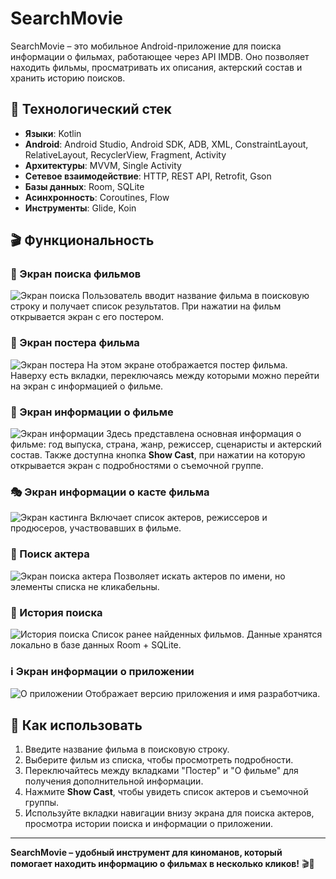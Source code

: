 # SearchMovie

SearchMovie – это мобильное Android-приложение для поиска информации о фильмах, работающее через API IMDB. Оно позволяет находить фильмы, просматривать их описания, актерский состав и хранить историю поисков.

## 🚀 Технологический стек

- **Языки**: Kotlin
- **Android**: Android Studio, Android SDK, ADB, XML, ConstraintLayout, RelativeLayout, RecyclerView, Fragment, Activity
- **Архитектуры**: MVVM, Single Activity
- **Сетевое взаимодействие**: HTTP, REST API, Retrofit, Gson
- **Базы данных**: Room, SQLite
- **Асинхронность**: Coroutines, Flow
- **Инструменты**: Glide, Koin

## 🎬 Функциональность

### 🔎 Экран поиска фильмов
![Экран поиска](https://freeimage.host/i/2pLnHPt.png)
Пользователь вводит название фильма в поисковую строку и получает список результатов. При нажатии на фильм открывается экран с его постером.

### 🎥 Экран постера фильма
![Экран постера](https://freeimage.host/i/2pLn9VI.png)
На этом экране отображается постер фильма. Наверху есть вкладки, переключаясь между которыми можно перейти на экран с информацией о фильме.

### 📜 Экран информации о фильме
![Экран информации](https://freeimage.host/i/2pLndKX.png)
Здесь представлена основная информация о фильме: год выпуска, страна, жанр, режиссер, сценаристы и актерский состав. Также доступна кнопка **Show Cast**, при нажатии на которую открывается экран с подробностями о съемочной группе.

### 🎭 Экран информации о касте фильма
![Экран кастинга](https://freeimage.host/i/2pLn2ln.gif)
Включает список актеров, режиссеров и продюсеров, участвовавших в фильме.

### 👤 Поиск актера
![Экран поиска актера](https://freeimage.host/i/2pLnKHG.png)
Позволяет искать актеров по имени, но элементы списка не кликабельны.

### 📜 История поиска
![История поиска](https://freeimage.host/i/2pLnfRf.png)
Список ранее найденных фильмов. Данные хранятся локально в базе данных Room + SQLite.

### ℹ️ Экран информации о приложении
![О приложении](https://freeimage.host/i/2pLnqN4.png)
Отображает версию приложения и имя разработчика.

## 📌 Как использовать
1. Введите название фильма в поисковую строку.
2. Выберите фильм из списка, чтобы просмотреть подробности.
3. Переключайтесь между вкладками "Постер" и "О фильме" для получения дополнительной информации.
4. Нажмите **Show Cast**, чтобы увидеть список актеров и съемочной группы.
5. Используйте вкладки навигации внизу экрана для поиска актеров, просмотра истории поиска и информации о приложении.

---

**SearchMovie – удобный инструмент для киноманов, который помогает находить информацию о фильмах в несколько кликов!** 🎬🍿
